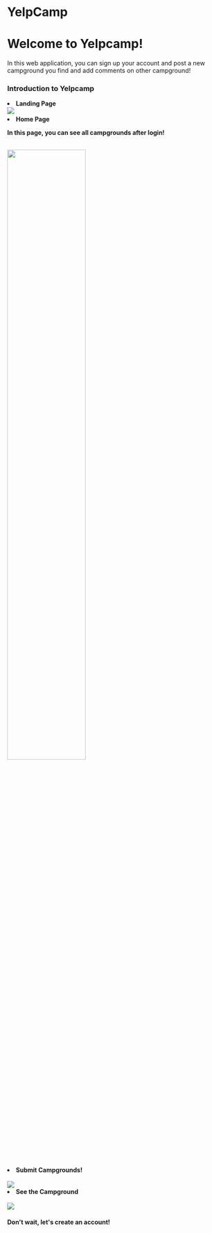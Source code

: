 # YelpCamp
<h1>Welcome to Yelpcamp!</h1>
<p>In this web application, you can sign up your account and post a new campground you find and add comments on other campground!</p>

<h3>Introduction to Yelpcamp</h3>
<li><strong>Landing Page</strong</li><br>
<img src="https://media.giphy.com/media/jOmUvYd8PCKANhQqMH/giphy.gif" >
<br>
  <li><strong>Home Page</strong></li>
<p>In this page, you can see all campgrounds after login!</p><br>
<img src="http://m.qpic.cn/psb?/V13cnQO90zNVhL/URb9Os1ga2eBVDLq0xTfLCjFK8grdshtVpapdEuQl0o!/b/dL8AAAAAAAAA&bo=7AjwAwAAAAADBzU!&rf=viewer_4" width=60%><br>
<li><strong>Submit Campgrounds!</strong></li><br>
 <img src="https://media.giphy.com/media/h5Ww9nBPTOa7qHWyKq/giphy.gif"> <br>
<li><strong>See the Campground</strong></li><br>
  <img src="https://media.giphy.com/media/UQbJWCXSLOJBIPl9hh/giphy.gif"> <br>
  
<h4>Don't wait, let's create an account!</h4>
 



  
